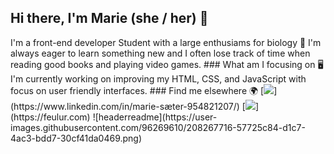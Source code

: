
## Hi there, I'm Marie (she / her) 👋

<!--
**mariesaeter/mariesaeter** is a ✨ _special_ ✨ repository because its `README.md` (this file) appears on your GitHub profile.

Here are some ideas to get you started:

- 🔭 I’m currently working on ...
- 🌱 I’m currently learning ...
- 👯 I’m looking to collaborate on ...
- 🤔 I’m looking for help with ...
- 💬 Ask me about ...
- 📫 How to reach me: ...
- 😄 Pronouns: ...
- ⚡ Fun fact: ...
-
--!>
I'm a front-end developer Student with a large enthusiams for biology 🌱

I'm always eager to learn something new and I often lose track of time when reading good books and playing video games.

### What am I focusing on 🖥️
I'm currently working on improving my HTML, CSS, and JavaScript with focus on user friendly interfaces.

### Find me elsewhere 🌍

[<img src="https://img.shields.io/badge/LinkedIn-0077B5?style=for-the-badge&logo=linkedin&logoColor=white" />](https://www.linkedin.com/in/marie-sæter-954821207/)
[<img src="https://img.shields.io/badge/website-000000?style=for-the-badge&logo=About.me&logoColor=white" />](https://feulur.com)

![headerreadme](https://user-images.githubusercontent.com/96269610/208267716-57725c84-d1c7-4ac3-bdd7-30cf41da0469.png)
